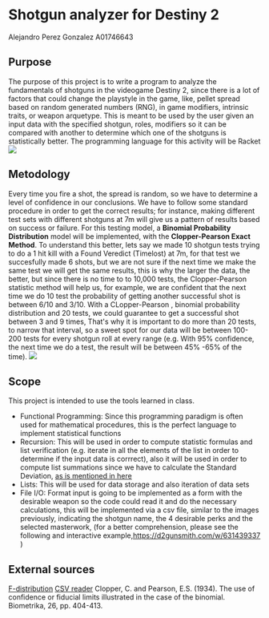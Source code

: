 # Shotgun analyzer for Destiny 2
Alejandro Perez Gonzalez A01746643
## Purpose
The purpose of this project is to write a program to analyze the fundamentals of shotguns in the videogame Destiny 2, since there is a lot of factors that could change the playstyle in the game, like, pellet spread based on random generated numbers (RNG), in game modifiers, intrinsic traits, or weapon arquetype. This is meant to be used by the user given an input data with the specified shotgun, roles, modifiers so it can be compared with another to determine which one of the shotguns is statistically better.
The programming language for this activity will be Racket
<img src="https://i0.wp.com/hipertextual.com/wp-content/uploads/2017/07/destiny-2-art.jpg?fit=1900%2C1068&ssl=1" />

## Metodology 
Every time you fire a shot, the spread is random, so we have to determine a level of confidence in our conclusions. We have to follow some standard procedure in order to get the correct results; for instance, making different test sets with different shotguns at 7m will give us a pattern of results based on success or failure.
For this testing model, a **Binomial Probability Distribution** model will be implemented, with the **Clopper-Pearson Exact Method**.
To understand this better, lets say we made 10 shotgun tests trying to do a 1 hit kill with a Found Veredict (Timelost) at 7m, for that test we succesfully made 6 shots, but we are not sure if the next time we make the same test we will get the same results, this is why the larger the data, the better, but since there is no time to to 10,000 tests, the Clopper-Pearson statistic method will help us, for example, we are confident that the next time we do 10 test the probability of getting another successful shot is between 6/10 and 3/10. With a CLopper-Pearson , binomial probability distribution and 20 tests, we could guarantee to get a successful shot between 3 and 9 times, That's why it is important to do more than 20 tests, to narrow that interval, so a sweet spot for our data will be between 100-200 tests for every shotgun roll at every range (e.g. With 95% confidence, the next time we do a test, the result will be between 45% -65% of the time).
<img src="https://i.ytimg.com/vi/cndCctsgzRA/maxresdefault.jpg" />

## Scope
This project is intended to use the tools learned in class.
* Functional Programming: Since this programming paradigm is often used for mathematical procedures, this is the perfect language to implement statistical functions 
* Recursion: This will be used in order to compute statistic formulas and list verification (e.g. iterate in all the elements of the list in order to determine if the input data is corrrect), also it will be used in order to compute list summations since we have to calculate the Standard Deviation, [as is mentioned in here ](https://www.calculator.net/standard-deviation-calculator.html?numberinputs=200%2C160&ctype=s&x=88&y=31)
* Lists: This will be used for data storage and also iteration of data sets
* File I/O: Format input is going to be implemented as a form with the desirable weapon so the code could read it and do the necessary calculations, this will be implemented via a csv file, similar to the images previously, indicating the shotgun name, the 4 desirable perks and  the selected masterwork, (for a better comprehension, please see the following and interactive example,https://d2gunsmith.com/w/631439337 )

## External sources
[F-distribution](https://stattrek.com/probability-distributions/f-distribution)
[CSV reader](https://docs.racket-lang.org/csv-reading/index.html)
Clopper, C. and Pearson, E.S. (1934). The use of confidence or fiducial limits illustrated in the case of the binomial. Biometrika, 26, pp. 404-413.
